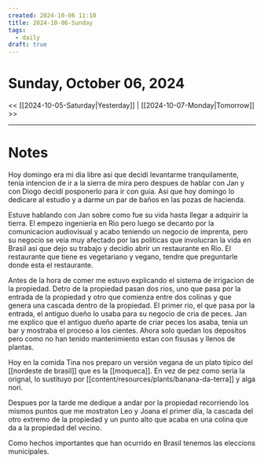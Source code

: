 ```yaml
---
created: 2024-10-06 11:10
title: 2024-10-06-Sunday
tags:
  - daily
draft: true
---
```

# Sunday, October 06, 2024

<< [[2024-10-05-Saturday|Yesterday]] | [[2024-10-07-Monday|Tomorrow]] >>

---
# Notes
Hoy domingo era mi dia libre asi que decidi levantarme tranquilamente, tenia intencion de ir a la sierra de mira pero despues de hablar con Jan y con Diogo decidí posponerlo para ir con guia. Asi que hoy domingo lo dedicare al estudio y a darme un par de baños en las pozas de hacienda.

Estuve hablando con Jan sobre como fue su vida hasta llegar a adquirir la tierra. El empezo ingenieria en Rio pero luego se decanto por la comunicacion audiovisual y acabo teniendo un negocio de imprenta, pero su negocio se veia muy afectado por las politicas que involucran la vida en Brasil asi que dejo su trabajo y decidio abrir un restaurante en Rio. El restaurante que tiene es vegetariano y vegano, tendre que preguntarle donde esta el restaurante.

Antes de la  hora de comer me estuvo explicando el sistema de irrigacion de la propiedad. Detro de la propiedad pasan dos rios, uno que pasa por la entrada de la propiedad y otro que comienza entre dos colinas y que genera una cascada dentro de la propiedad. El primer rio, el que pasa por la entrada, el antiguo dueño lo usaba para su negocio de cria de peces. Jan me explico que el antiguo dueño aparte de criar peces los asaba, tenia un bar y mostraba el proceso a los cientes. Ahora solo quedan los depositos pero como no han tenido mantenimiento estan con fisusas y llenos de plantas.

Hoy en la comida Tina nos preparo un versión vegana de un plato tipico del [[nordeste de brasil]] que es la [[moqueca]]. En vez de pez como seria la orignal, lo sustituyo por [[content/resources/plants/banana-da-terra]] y alga nori.

Despues por la tarde me dedique a andar por la propiedad recorriendo los mismos puntos que me mostraton Leo y Joana el primer día, la cascada del otro extremo de la propiedad y un punto alto que acaba en una colina que da a la propiedad del vecino.

Como hechos importantes que han ocurrido en Brasil tenemos las eleccions municipales. 